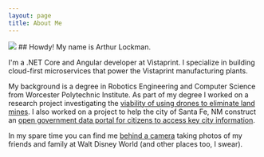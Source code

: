 ```yaml
---
layout: page
title: About Me
---
```


<img src="https://static.rthr.me/images/arthur-batuu-2019-08-17.jpeg"/>
## Howdy! My name is Arthur Lockman.

I'm a .NET Core and Angular developer at Vistaprint. I specialize in building cloud-first
microservices that power the Vistaprint manufacturing plants.

My background is a degree in Robotics Engineering and Computer Science from Worcester
Polytechnic Institute. As part of my degree I worked on a research project investigating the 
[viability of using drones to eliminate land mines](https://web.wpi.edu/Pubs/E-project/Available/E-project-031216-112944/).
I also worked on a project to help the city of Santa Fe, NM construct an 
[open government data portal for citizens to access key city information](https://web.wpi.edu/Pubs/E-project/Available/E-project-043016-160711/).

In my spare time you can find me [behind a camera](https://www.instagram.com/arthurlockman/) 
taking photos of my friends and family at Walt Disney World (and other places too, I swear). 
